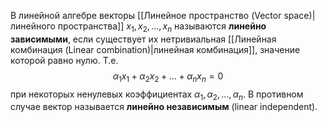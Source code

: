 В линейной алгебре векторы [[Линейное пространство (Vector space)|линейного пространства]] $x_1, x_2, ..., x_n$ называются **линейно зависимыми**, если существует их нетривиальная [[Линейная комбинация (Linear combination)|линейная комбинация]], значение которой равно нулю. Т.е.$$\alpha_1x_1+\alpha_2x_2+...+\alpha_nx_n=0$$при некоторых ненулевых коэффициентах $\alpha_1, \alpha_2 ,..., \alpha_n$. В противном случае вектор называется **линейно независимым** (linear independent).